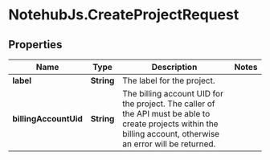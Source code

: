# NotehubJs.CreateProjectRequest

## Properties

| Name                  | Type       | Description                                                                                                                                                     | Notes |
| --------------------- | ---------- | --------------------------------------------------------------------------------------------------------------------------------------------------------------- | ----- |
| **label**             | **String** | The label for the project.                                                                                                                                      |
| **billingAccountUid** | **String** | The billing account UID for the project. The caller of the API must be able to create projects within the billing account, otherwise an error will be returned. |
